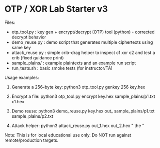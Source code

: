 OTP / XOR Lab Starter v3
========================

Files:
- otp_tool.py       : key gen + encrypt/decrypt (OTP) tool (python) - corrected decrypt behavior
- demo_reuse.py     : demo script that generates multiple ciphertexts using same key
- attack_reuse.py   : simple crib-drag helper to inspect c1 xor c2 and test a crib (fixed guidance print)
- sample_plains/    : example plaintexts and an example run script
- run_tests.sh      : basic smoke tests (for instructor/TA)

Usage examples:
1) Generate a 256-byte key:
   python3 otp_tool.py genkey 256 key.hex

2) Encrypt a file:
   python3 otp_tool.py encrypt key.hex sample_plains/p1.txt c1.hex

3) Demo reuse:
   python3 demo_reuse.py key.hex out_ sample_plains/p1.txt sample_plains/p2.txt

4) Attack helper:
   python3 attack_reuse.py out_1.hex out_2.hex " the "

Note: This is for local educational use only. Do NOT run against remote/production targets.
